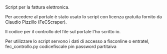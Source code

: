 Script per la fattura elettronica.

Per accedere al portale è stato usato lo script con licenza gratuita fornito da Claudio Pizzillo (FeCScraper).

Il codice per il controllo del file sul portale l'ho scritto io.

Per utilizzare lo script servono i dati di accesso a fisconline o entratel,
fec_controllo.py codicefiscale pin password partitaiva
